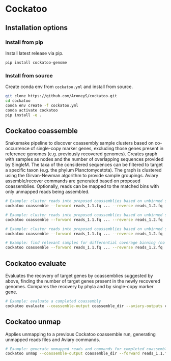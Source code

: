 # Cockatoo

## Installation options

### Install from pip

Install latest release via pip.

```bash
pip install cockatoo-genome
```

### Install from source

Create conda env from `cockatoo.yml` and install from source.

```bash
git clone https://github.com/AroneyS/cockatoo.git
cd cockatoo
conda env create -f cockatoo.yml
conda activate cockatoo
pip install -e .
```

## Cockatoo coassemble

Snakemake pipeline to discover coassembly sample clusters based on co-occurrence of single-copy marker genes, excluding those genes present in reference genomes (e.g. previously recovered genomes).
Creates graph with samples as nodes and the number of overlapping sequences provided by SingleM.
The taxa of the considered sequences can be filtered to target a specific taxon (e.g. the phylum Planctomycetota).
The graph is clustered using the Girvan-Newman algorithm to provide sample groupings.
Aviary assemble/recover commands are generated based on proposed coassemblies.
Optionally, reads can be mapped to the matched bins with only unmapped reads being assembled.

```bash
# Example: cluster reads into proposed coassemblies based on unbinned sequences
cockatoo coassemble --forward reads_1.1.fq ... --reverse reads_1.2.fq ... --genomes genome_1.fna ...

# Example: cluster reads into proposed coassemblies based on unbinned sequences and coassemble only unbinned reads
cockatoo coassemble --forward reads_1.1.fq ... --reverse reads_1.2.fq ... --genomes genome_1.fna ... --assemble-unmapped

# Example: cluster reads into proposed coassemblies based on unbinned sequences from a specific taxa
cockatoo coassemble --forward reads_1.1.fq ... --reverse reads_1.2.fq ... --genomes genome_1.fna ... --taxa-of-interest "p__Planctomycetota"

# Example: find relevant samples for differential coverage binning (no coassembly)
cockatoo coassemble --forward reads_1.1.fq ... --reverse reads_1.2.fq ... --single-assembly
```

## Cockatoo evaluate

Evaluates the recovery of target genes by coassemblies suggested by above, finding the number of target genes present in the newly recovered genomes.
Compares the recovery by phyla and by single-copy marker gene.

```bash
# Example: evaluate a completed coassembly
cockatoo evaluate --coassemble-output coassemble_dir --aviary-outputs coassembly_0_dir ...
```

## Cockatoo unmap

Applies unmapping to a previous Cockatoo coassemble run, generating unmapped reads files and Aviary commands.

```bash
# Example: generate unmapped reads and commands for completed coassembly
cockatoo unmap --coassemble-output coassemble_dir --forward reads_1.1.fq ... --reverse reads_1.2.fq ... --genomes genome_1.fna ...
```

